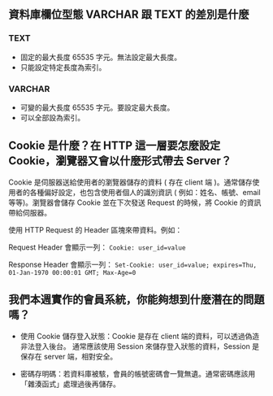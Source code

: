 ## 資料庫欄位型態 VARCHAR 跟 TEXT 的差別是什麼

### TEXT

- 固定的最大長度 65535 字元。無法設定最大長度。
- 只能設定特定長度為索引。

### VARCHAR

- 可變的最大長度 65535 字元。要設定最大長度。
- 可以全部設為索引。


## Cookie 是什麼？在 HTTP 這一層要怎麼設定 Cookie，瀏覽器又會以什麼形式帶去 Server？

Cookie 是伺服器送給使用者的瀏覽器儲存的資料 ( 存在 client 端 )。通常儲存使用者的各種偏好設定，也包含使用者個人的識別資訊 ( 例如：姓名、帳號、email 等等)。瀏覽器會儲存 Cookie 並在下次發送 Request 的時候，將 Cookie 的資訊帶給伺服器。

使用 HTTP Request 的 Header 區塊來帶資料。例如：

Request Header 會顯示一列：
`Cookie: user_id=value`

Response Header 會顯示一列：
`Set-Cookie: user_id=value; expires=Thu, 01-Jan-1970 00:00:01 GMT; Max-Age=0`


## 我們本週實作的會員系統，你能夠想到什麼潛在的問題嗎？

- 使用 Cookie 儲存登入狀態：Cookie 是存在 client 端的資料，可以透過偽造非法登入後台。
  通常應該使用 Session 來儲存登入狀態的資料，Session 是保存在 server 端，相對安全。

- 密碼存明碼：若資料庫被駭，會員的帳號密碼會一覽無遺。通常密碼應該用「雜湊函式」處理過後再儲存。

